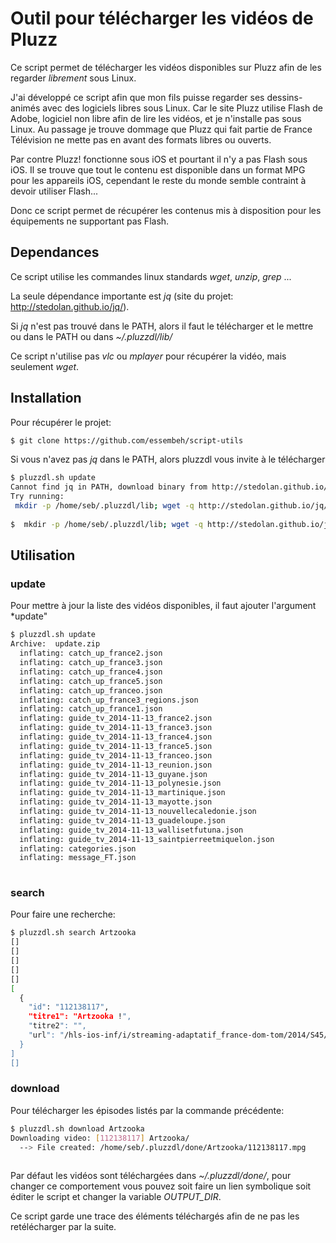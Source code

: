 # Outil pour télécharger les vidéos de Pluzz

Ce script permet de télécharger les vidéos disponibles sur Pluzz afin de les regarder *librement* sous Linux.

J'ai développé ce script afin que mon fils puisse regarder ses dessins-animés avec des logiciels libres sous Linux.
Car le site Pluzz utilise Flash de Adobe, logiciel non libre afin de lire les vidéos, et je n'installe pas sous Linux.
Au passage je trouve dommage que Pluzz qui fait partie de France Télévision ne mette pas en avant des formats libres ou ouverts.

Par contre Pluzz! fonctionne sous iOS et pourtant il n'y a pas Flash sous iOS. 
Il se trouve que tout le contenu est disponible dans un format MPG pour les appareils iOS, cependant le reste du monde semble contraint à devoir utiliser Flash...

Donc ce script permet de récupérer les contenus mis à disposition pour les équipements ne supportant pas Flash.


## Dependances

Ce script utilise les commandes linux standards *wget*, *unzip*, *grep* ...

La seule dépendance importante est *jq* (site du projet: http://stedolan.github.io/jq/).

Si *jq* n'est pas trouvé dans le PATH, alors il faut le télécharger et le mettre ou dans le PATH ou dans *~/.pluzzdl/lib/*

Ce script n'utilise pas *vlc* ou *mplayer* pour récupérer la vidéo, mais seulement *wget*.


## Installation

Pour récupérer le projet:

```sh
$ git clone https://github.com/essembeh/script-utils

```

Si vous n'avez pas *jq* dans le PATH, alors pluzzdl vous invite à le télécharger
```sh
$ pluzzdl.sh update
Cannot find jq in PATH, download binary from http://stedolan.github.io/jq/
Try running: 
 mkdir -p /home/seb/.pluzzdl/lib; wget -q http://stedolan.github.io/jq/download/linux64/jq -O "/home/seb/.pluzzdl/lib/jq" && chmod +x "/home/seb/.pluzzdl/lib/jq"
 
$  mkdir -p /home/seb/.pluzzdl/lib; wget -q http://stedolan.github.io/jq/download/linux64/jq -O "/home/seb/.pluzzdl/lib/jq" && chmod +x "/home/seb/.pluzzdl/lib/jq"

```

## Utilisation


### update

Pour mettre à jour la liste des vidéos disponibles, il faut ajouter l'argument *update"

```sh
$ pluzzdl.sh update
Archive:  update.zip
  inflating: catch_up_france2.json   
  inflating: catch_up_france3.json   
  inflating: catch_up_france4.json   
  inflating: catch_up_france5.json   
  inflating: catch_up_franceo.json   
  inflating: catch_up_france3_regions.json  
  inflating: catch_up_france1.json   
  inflating: guide_tv_2014-11-13_france2.json  
  inflating: guide_tv_2014-11-13_france3.json  
  inflating: guide_tv_2014-11-13_france4.json  
  inflating: guide_tv_2014-11-13_france5.json  
  inflating: guide_tv_2014-11-13_franceo.json  
  inflating: guide_tv_2014-11-13_reunion.json  
  inflating: guide_tv_2014-11-13_guyane.json  
  inflating: guide_tv_2014-11-13_polynesie.json  
  inflating: guide_tv_2014-11-13_martinique.json  
  inflating: guide_tv_2014-11-13_mayotte.json  
  inflating: guide_tv_2014-11-13_nouvellecaledonie.json  
  inflating: guide_tv_2014-11-13_guadeloupe.json  
  inflating: guide_tv_2014-11-13_wallisetfutuna.json  
  inflating: guide_tv_2014-11-13_saintpierreetmiquelon.json  
  inflating: categories.json         
  inflating: message_FT.json  
  
```

### search

Pour faire une recherche:
```sh
$ pluzzdl.sh search Artzooka   
[]
[]
[]
[]
[]
[
  {
    "id": "112138117",
    "titre1": "Artzooka !",
    "titre2": "",
    "url": "/hls-ios-inf/i/streaming-adaptatif_france-dom-tom/2014/S45/J6/112138117-20141108-,398,632,934,k.mp4.csmil/master.m3u8"
  }
]
[]

```

### download 

Pour télécharger les épisodes listés par la commande précédente:
```sh
$ pluzzdl.sh download Artzooka
Downloading video: [112138117] Artzooka/
  --> File created: /home/seb/.pluzzdl/done/Artzooka/112138117.mpg
  
```

Par défaut les vidéos sont téléchargées dans *~/.pluzzdl/done/*, pour changer ce comportement vous pouvez soit faire un lien symbolique soit éditer le script et changer la variable
*OUTPUT_DIR*.

Ce script garde une trace des éléments téléchargés afin de ne pas les retélécharger par la suite.
